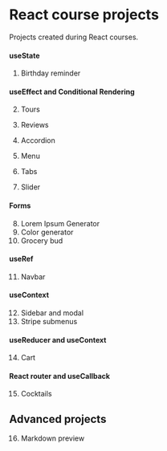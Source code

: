 # React course projects

Projects created during React courses.

#### useState

1. Birthday reminder

#### useEffect and Conditional Rendering

2. Tours

3. Reviews

4. Accordion

5. Menu

6. Tabs

7. Slider

#### Forms

8. Lorem Ipsum Generator
9. Color generator
10. Grocery bud

#### useRef

11. Navbar

#### useContext

12. Sidebar and modal
13. Stripe submenus

#### useReducer and useContext

14. Cart

#### React router and useCallback

15. Cocktails

## Advanced projects

16. Markdown preview
